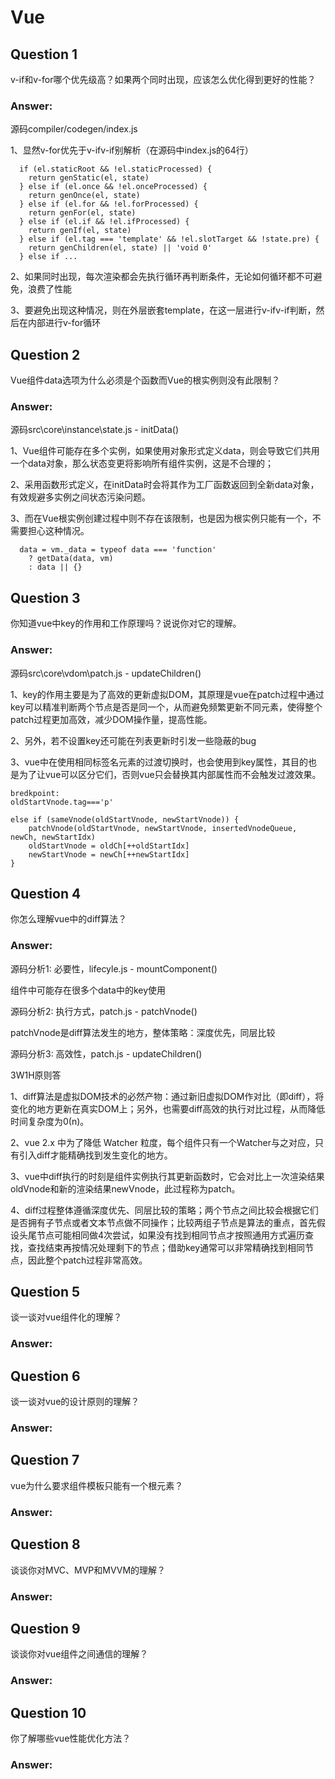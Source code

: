 # Vue

## Question 1
v-if和v-for哪个优先级高？如果两个同时出现，应该怎么优化得到更好的性能？

### Answer: 
源码compiler/codegen/index.js

1、显然v-for优先于v-ifv-if别解析（在源码中index.js的64行）
```
  if (el.staticRoot && !el.staticProcessed) {
    return genStatic(el, state)
  } else if (el.once && !el.onceProcessed) {
    return genOnce(el, state)
  } else if (el.for && !el.forProcessed) {
    return genFor(el, state)
  } else if (el.if && !el.ifProcessed) {
    return genIf(el, state)
  } else if (el.tag === 'template' && !el.slotTarget && !state.pre) {
    return genChildren(el, state) || 'void 0'
  } else if ...
```

2、如果同时出现，每次渲染都会先执行循环再判断条件，无论如何循环都不可避免，浪费了性能

3、要避免出现这种情况，则在外层嵌套template，在这一层进行v-ifv-if判断，然后在内部进行v-for循环

## Question 2 
Vue组件data选项为什么必须是个函数而Vue的根实例则没有此限制？

### Answer: 
源码src\core\instance\state.js - initData()

1、Vue组件可能存在多个实例，如果使用对象形式定义data，则会导致它们共用一个data对象，那么状态变更将影响所有组件实例，这是不合理的；

2、采用函数形式定义，在initData时会将其作为工厂函数返回到全新data对象，有效规避多实例之间状态污染问题。

3、而在Vue根实例创建过程中则不存在该限制，也是因为根实例只能有一个，不需要担心这种情况。

```
  data = vm._data = typeof data === 'function'
    ? getData(data, vm)
    : data || {}
```

## Question 3
你知道vue中key的作用和工作原理吗？说说你对它的理解。

### Answer: 
源码src\core\vdom\patch.js - updateChildren()

1、key的作用主要是为了高效的更新虚拟DOM，其原理是vue在patch过程中通过key可以精准判断两个节点是否是同一个，从而避免频繁更新不同元素，使得整个patch过程更加高效，减少DOM操作量，提高性能。

2、另外，若不设置key还可能在列表更新时引发一些隐蔽的bug

3、vue中在使用相同标签名元素的过渡切换时，也会使用到key属性，其目的也是为了让vue可以区分它们，否则vue只会替换其内部属性而不会触发过渡效果。

```
bredkpoint:
oldStartVnode.tag==='p'

else if (sameVnode(oldStartVnode, newStartVnode)) {
    patchVnode(oldStartVnode, newStartVnode, insertedVnodeQueue, newCh, newStartIdx)
    oldStartVnode = oldCh[++oldStartIdx]
    newStartVnode = newCh[++newStartIdx]
}

```

## Question 4
你怎么理解vue中的diff算法？

### Answer: 
源码分析1: 必要性，lifecyle.js - mountComponent()

组件中可能存在很多个data中的key使用

源码分析2: 执行方式，patch.js - patchVnode()

patchVnode是diff算法发生的地方，整体策略：深度优先，同层比较

源码分析3: 高效性，patch.js - updateChildren()

3W1H原则答

1、diff算法是虚拟DOM技术的必然产物：通过新旧虚拟DOM作对比（即diff），将变化的地方更新在真实DOM上；另外，也需要diff高效的执行对比过程，从而降低时间复杂度为0(n)。

2、vue 2.x 中为了降低 Watcher 粒度，每个组件只有一个Watcher与之对应，只有引入diff才能精确找到发生变化的地方。

3、vue中diff执行的时刻是组件实例执行其更新函数时，它会对比上一次渲染结果oldVnode和新的渲染结果newVnode，此过程称为patch。

4、diff过程整体遵循深度优先、同层比较的策略；两个节点之间比较会根据它们是否拥有子节点或者文本节点做不同操作；比较两组子节点是算法的重点，首先假设头尾节点可能相同做4次尝试，如果没有找到相同节点才按照通用方式遍历查找，查找结束再按情况处理剩下的节点；借助key通常可以非常精确找到相同节点，因此整个patch过程非常高效。

## Question 5
谈一谈对vue组件化的理解？

### Answer: 

## Question 6
谈一谈对vue的设计原则的理解？

### Answer:

## Question 7
vue为什么要求组件模板只能有一个根元素？

### Answer:

## Question 8
谈谈你对MVC、MVP和MVVM的理解？

### Answer:

## Question 9
谈谈你对vue组件之间通信的理解？

### Answer:

## Question 10
你了解哪些vue性能优化方法？

### Answer:
